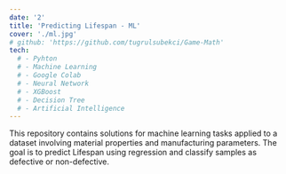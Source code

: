 ```yaml
---
date: '2'
title: 'Predicting Lifespan - ML'
cover: './ml.jpg'
# github: 'https://github.com/tugrulsubekci/Game-Math'
tech:
  # - Pyhton
  # - Machine Learning
  # - Google Colab
  # - Neural Network
  # - XGBoost
  # - Decision Tree
  # - Artificial Intelligence
---
```


This repository contains solutions for machine learning tasks applied to a dataset involving material properties and manufacturing parameters. The goal is to predict Lifespan using regression and classify samples as defective or non-defective.

<!-- [View Code](https://gist.github.com/tugrulsubekci/e7b8d730210c928f4a4aa31c2a1345d5) -->
